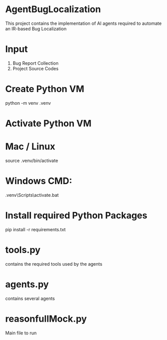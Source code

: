 # AgentBugLocalization 
This project contains the implementation of AI agents required to automate an IR-based Bug Localization
# Input
1. Bug Report Collection
2. Project Source Codes
# Create Python VM
python -m venv .venv
# Activate Python VM
  # Mac / Linux
  source .venv/bin/activate
  # Windows CMD:
  .venv\Scripts\activate.bat
# Install required Python Packages
pip install -r requirements.txt
# tools.py
contains the required tools used by the agents
# agents.py
contains several agents
# reasonfullMock.py
Main file to run
